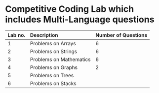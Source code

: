 # Competitive Coding Lab which includes Multi-Language questions

| Lab no. | Description | Number of Questions |
| :------ | :---------- | :---------- |
|1|      Problems on Arrays       |6
|2|	     Problems on Strings      |6
|3| 	   Problems on Mathematics  |6
|4|		   Problems on Graphs       |2
|5|		   Problems on Trees        |
|6|		   Problems on Stacks       |
